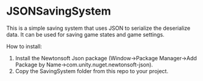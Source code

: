# JSONSavingSystem
This is a simple saving system that uses JSON to serialize the deserialize data. It can be used for saving game states and game settings.

How to install:
1. Install the Newtonsoft Json package (Window->Package Manager->Add Package by Name->com.unity.nuget.newtonsoft-json).
2. Copy the SavingSystem folder from this repo to your project.